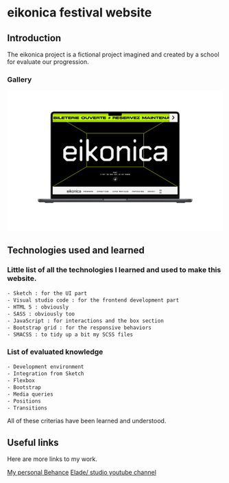 # eikonica festival website

## Introduction

The eikonica project is a fictional project imagined and created by a school for evaluate our progression.

### Gallery

<img src="src/img/mockup-mac-web.png">

## Technologies used and learned

### Little list of all the technologies I learned and used to make this website.

```
- Sketch : for the UI part
- Visual studio code : for the frontend development part
- HTML 5 : obviously
- SASS : obviously too
- JavaScript : for interactions and the box section
- Bootstrap grid : for the responsive behaviors
- SMACSS : to tidy up a bit my SCSS files
```

### List of evaluated knowledge

```
- Development environment
- Integration from Sketch
- Flexbox
- Bootstrap
- Media queries
- Positions
- Transitions
```

All of these criterias have been learned and understood.

## Useful links

Here are more links to my work.

<a href="https://www.behance.net/franoisdevantay" target="_blank">My personal Behance</a>
<a href="https://www.youtube.com/channel/@ELADEstudioOff" target="_blank">Elade/ studio youtube channel</a>
